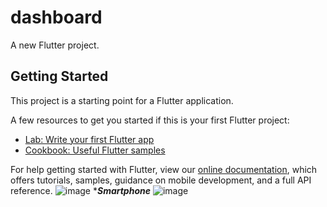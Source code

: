 # dashboard

A new Flutter project.

## Getting Started

This project is a starting point for a Flutter application.

A few resources to get you started if this is your first Flutter project:

- [Lab: Write your first Flutter app](https://flutter.dev/docs/get-started/codelab)
- [Cookbook: Useful Flutter samples](https://flutter.dev/docs/cookbook)

For help getting started with Flutter, view our
[online documentation](https://flutter.dev/docs), which offers tutorials,
samples, guidance on mobile development, and a full API reference.
![image](https://user-images.githubusercontent.com/64318421/124148505-9cbcef80-da87-11eb-8716-d0b32b534195.png)
********Smartphone*******
![image](https://user-images.githubusercontent.com/64318421/124148834-f32a2e00-da87-11eb-8943-35af47ab9ccb.png)

